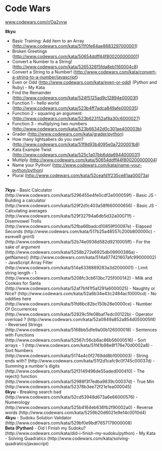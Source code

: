 Code Wars
=================================
www.codewars.com/r/Oa2yyw

<b>8kyu </b>
- Basic Training: Add item to an Array (http://www.codewars.com/kata/511f0fe64ae8683297000001)
- Broken Greetings (http://www.codewars.com/kata/50654ddff44f800200000001)
- Convert a Number to a String! (http://www.codewars.com/kata/5265326f5fda8eb1160004c8)
- Convert a String to a Number! (http://www.codewars.com/kata/convert-a-string-to-a-number/javascript)
- Even or Odd (http://www.codewars.com/kata/even-or-odd) (Python and Ruby) - My Kata
- Find the Remainder (http://www.codewars.com/kata/524f5125ad9c12894e00003f)
- Function 1 - hello world (http://www.codewars.com/kata/523b4ff7adca849afe000035)
- Function 2 - squaring an argument (http://www.codewars.com/kata/523b623152af8a30c6000027)
- Function 3 - multiplying two numbers (http://www.codewars.com/kata/523b66342d0c301ae400003b)
- Grader (http://www.codewars.com/kata/grader/python)
- How many lightsabers do you own? (http://www.codewars.com/kata/51f9d93b4095e0a7200001b8)
- Kata Example Twist (http://www.codewars.com/kata/525c1a07bb6dda6944000031)
- Multiply (http://www.codewars.com/kata/50654ddff44f800200000004)
- Name your Python! (http://www.codewars.com/kata/name-your-python/python)
- Plural (http://www.codewars.com/kata/52ceafd1f235ce81aa00073a)

<br>
<b>7kyu</b>
- Basic Calculator (http://www.codewars.com/kata/5296455e4fe0cdf2e000059f)
- Basic JS - Building a calculator (http://www.codewars.com/kata/529f2d1c403a58f660000656)
- Basic JS - Calculating averages (http://www.codewars.com/kata/529f32794a6db5d32a00071f)
- Disemvowel Trolls (http://www.codewars.com/kata/52fba66badcd10859f00097e)
- Elapsed Seconds (http://www.codewars.com/kata/517b25a48557c200b800000c)
- esreveR gnirtS (http://www.codewars.com/kata/52b74e0936d582d9210005ff)
- For the sake of argument (http://www.codewars.com/kata/5258b272e6925db09900386a)
- getNames() (http://www.codewars.com/kata/514a677421607afc99000002)
- JavaScript Array Filter (http://www.codewars.com/kata/514a6336889283a3d2000001)
- Limit string length - 1 (http://www.codewars.com/kata/5208fc3cb613bc725f000142)
- Milk and Cookies for Santa (http://www.codewars.com/kata/52af7bf41f5a1291a6000025)
- Naughty or Nice? (http://www.codewars.com/kata/52a6b34e43c2484ac10000cd)
- No oddities here (http://www.codewars.com/kata/51fd6bc82bc150b28e0000ce)
- Number Of Occurrences (http://www.codewars.com/kata/52829c5fe08baf7edc00122b)
- Operator overload ? (http://www.codewars.com/kata/52a0849a852a854d050005f4)
- Reversed Strings (http://www.codewars.com/kata/5168bb5dfe9a00b126000018)
- Sentences with Functions (http://www.codewars.com/kata/52567c56cb6ac86b56000516)
- Sort arrays - 1 (http://www.codewars.com/kata/51f41b98e8f176e70d0002a8)
- Sort Numbers (http://www.codewars.com/kata/5174a4c0f2769dd8b1000003)
- String ends with? (http://www.codewars.com/kata/51f2d1cafc9c0f745c00037d)
- Summing a number's digits (http://www.codewars.com/kata/52f3149496de55aded000410)
- The reject() function (http://www.codewars.com/kata/52988f3f7edba9839c00037d)
- True Min (http://www.codewars.com/kata/52378b3ee72f21e1ea000045)

<br>
<b>6kyu</b>
- Breaking search bad (http://www.codewars.com/kata/52cd53948d673a6e66000576)
- Numerology (http://www.codewars.com/kata/525b4164eb636fb2f90002a0)
- Reverse words (http://www.codewars.com/kata/5259b20d6021e9e14c0010d4)

<br>
<b>4kyu</b>
- Sudoku Solution Validator (http://www.codewars.com/kata/529bf0e9bdf7657179000008)

<br>
<b>Beta (Python)</b>
- Did I Finish my Sudoku? (http://www.codewars.com/kata/did-i-finish-my-sudoku/python) - My Kata
- Solving Quadratics (http://www.codewars.com/kata/solving-quadratics/javascript)
